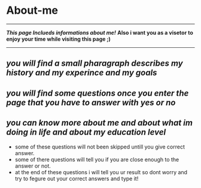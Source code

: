 # About-me

---

**_This page Inclueds informations about me!_**
**Also i want you as a visetor to enjoy your time while visiting this page ;)**

---

## _you will find a small pharagraph describes my history and my experince and my goals_

## _you will find some questions once you enter the page that you have to answer with yes or no_

## _you can know more about me and about what im doing in life and about my *education* level_

- some of these questions will not been skipped untill you give correct answer.
- some of there questions will tell you if you are close enough to the answer or not.
- at the end of these questions i will tell you ur result so dont worry and try to fegure out your correct answers and type it!
